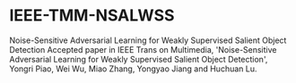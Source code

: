 # IEEE-TMM-NSALWSS
Noise-Sensitive Adversarial Learning for Weakly Supervised Salient Object Detection
Accepted paper in IEEE Trans on Multimedia, 'Noise-Sensitive Adversarial Learning for Weakly Supervised Salient Object Detection', Yongri Piao, Wei Wu, Miao Zhang, Yongyao Jiang and Huchuan Lu.
